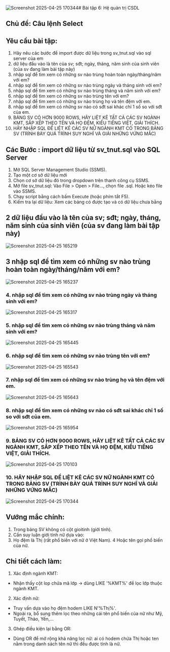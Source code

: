 ![Screenshot 2025-04-25 170344](https://github.com/user-attachments/assets/d71cc1d3-2dcc-4f27-9f1e-883d432f30a2)# Bài tập 6: Hệ quản trị CSDL
## Chủ đề: Câu lệnh Select
## Yêu cầu bài tập: 

1. Hãy nêu các bước để import được dữ liệu trong sv_tnut.sql vào sql server của em
2. dữ liệu đầu vào là tên của sv; sđt; ngày, tháng, năm sinh của sinh viên (của sv đang làm bài tập này)
3. nhập sql để tìm xem có những sv nào trùng hoàn toàn ngày/tháng/năm với em?
4. nhập sql để tìm xem có những sv nào trùng ngày và tháng sinh với em?
5. nhập sql để tìm xem có những sv nào trùng tháng và năm sinh với em?
6. nhập sql để tìm xem có những sv nào trùng tên với em?
7. nhập sql để tìm xem có những sv nào trùng họ và tên đệm với em.
8. nhập sql để tìm xem có những sv nào có sđt sai khác chỉ 1 số so với sđt của em.
9. BẢNG SV CÓ HƠN 9000 ROWS, HÃY LIỆT KÊ TẤT CẢ CÁC SV NGÀNH KMT, SẮP XẾP THEO TÊN VÀ HỌ ĐỆM, KIỂU TIẾNG  VIỆT, GIẢI THÍCH.
10. HÃY NHẬP SQL ĐỂ LIỆT KÊ CÁC SV NỮ NGÀNH KMT CÓ TRONG BẢNG SV (TRÌNH BÀY QUÁ TRÌNH SUY NGHĨ VÀ GIẢI NHỮNG VỨNG MẮC)

##  Các Bước : import dữ liệu từ sv_tnut.sql vào SQL Server

1. Mở SQL Server Management Studio (SSMS).
2. Tạo một cơ sở dữ liệu mới 
3. Chọn cơ sở dữ liệu đó trong dropdown trên thanh công cụ SSMS.
4. Mở file sv_tnut.sql:
Vào File > Open > File..., chọn file .sql.
Hoặc kéo file vào SSMS.
5. Chạy script bằng cách bấm Execute (hoặc phím tắt F5).
6. Kiểm tra lại dữ liệu: Xem các bảng có được tạo và có dữ liệu chưa bằng

## 2 dữ liệu đầu vào là tên của sv; sđt; ngày, tháng, năm sinh của sinh viên (của sv đang làm bài tập này)
![Screenshot 2025-04-25 165219](https://github.com/user-attachments/assets/a9b265e6-3504-4a21-9016-c6577f492e8e)
 ## 3 nhập sql để tìm xem có những sv nào trùng hoàn toàn ngày/tháng/năm với em?
 ![Screenshot 2025-04-25 165237](https://github.com/user-attachments/assets/0b3f00a7-797e-4c39-a3e9-79edd7aa99d2)
 ### 4. nhập sql để tìm xem có những sv nào trùng ngày và tháng sinh với em?
 ![Screenshot 2025-04-25 165317](https://github.com/user-attachments/assets/0fac8e36-fd71-4dc5-9573-ce060d3e05d6)
 ### 5. nhập sql để tìm xem có những sv nào trùng tháng và năm sinh với em?
![Screenshot 2025-04-25 165445](https://github.com/user-attachments/assets/19ec2ca6-c1fa-4694-90c7-466e6b6f24a0)
### 6. nhập sql để tìm xem có những sv nào trùng tên với em?
![Screenshot 2025-04-25 165543](https://github.com/user-attachments/assets/62198711-9620-4fe4-8dfe-2b7a6438a7b5)
### 7. nhập sql để tìm xem có những sv nào trùng họ và tên đệm với em.
![Screenshot 2025-04-25 165643](https://github.com/user-attachments/assets/098866c0-4d4d-426c-b64b-45776d58063d)
### 8. nhập sql để tìm xem có những sv nào có sđt sai khác chỉ 1 số so với sđt của em.
![Screenshot 2025-04-25 165954](https://github.com/user-attachments/assets/eadf9bbe-938a-4e66-9d17-0019d6c4e0be)
### 9. BẢNG SV CÓ HƠN 9000 ROWS, HÃY LIỆT KÊ TẤT CẢ CÁC SV NGÀNH KMT, SẮP XẾP THEO TÊN VÀ HỌ ĐỆM, KIỂU TIẾNG  VIỆT, GIẢI THÍCH.
![Screenshot 2025-04-25 170103](https://github.com/user-attachments/assets/7057b8e7-6286-4c27-a1c9-8af9f43eb88d)
### 10. HÃY NHẬP SQL ĐỂ LIỆT KÊ CÁC SV NỮ NGÀNH KMT CÓ TRONG BẢNG SV (TRÌNH BÀY QUÁ TRÌNH SUY NGHĨ VÀ GIẢI NHỮNG VỨNG MẮC)
![Screenshot 2025-04-25 170344](https://github.com/user-attachments/assets/75a44bd9-3f15-4a1d-8e69-3f9973f4fc11)

 ## Vướng mắc chính:
1. Trong bảng SV không có cột gioitinh (giới tính).
2. Cần suy luận giới tính nữ dựa vào:
3. Họ đệm là Thị (rất phổ biến với nữ ở Việt Nam).
4 Hoặc tên gọi phổ biến của nữ.
 ## Chi tiết cách làm:
1. Xác định ngành KMT:
- Nhận thấy cột lop chứa mã lớp → dùng LIKE '%KMT%' để lọc lớp thuộc ngành KMT.
2. Xác định nữ:
- Truy vấn dựa vào họ đệm hodem LIKE N'%Thị%'.
- Ngoài ra, bổ sung thêm lọc theo những cái tên phổ biến của nữ như Mỹ, Tuyết, Thảo, Yến,...
3. Ghép điều kiện lại bằng OR:
- Dùng OR để mở rộng khả năng lọc nữ: ai có hodem chứa Thị hoặc ten nằm trong danh sách tên nữ thì đều được tính là nữ.



